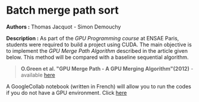 # Batch merge path sort

**Authors :** Thomas Jacquot - Simon Demouchy

**Description :** As part of the *GPU Programming course* at ENSAE Paris, students were required to build a project using CUDA. The main objective is to implement the *GPU Merge Path Algorithm* described in the article given below. This method will be compared with a baseline sequential algorithm. 

>  **O.Green et al. "GPU Merge Path - A GPU Merging Algorithm"(2012)** - available [here](https://web.cs.ucdavis.edu/~amenta/f15/GPUmp.pdf)

A GoogleCollab notebook (written in French) will allow you to run the codes if you do not have a GPU environment. Click [here](https://colab.research.google.com/drive/12GxUJzvWH4Tk5hpotAoxhz9cT58jUHHq?usp=sharing)
